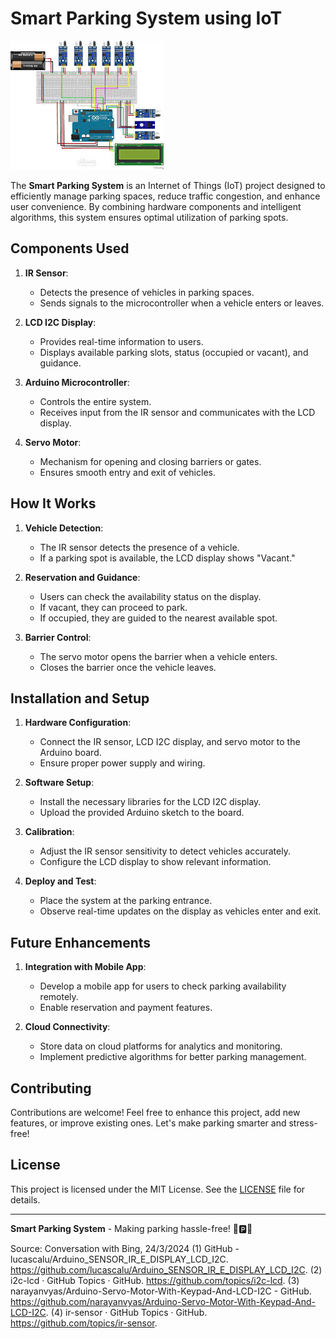 # Smart Parking System using IoT

![Smart Parking System](https://github.com/Prashant9876/Smart-Parking-System/blob/main/images.jpg?raw=true)

The **Smart Parking System** is an Internet of Things (IoT) project designed to efficiently manage parking spaces, reduce traffic congestion, and enhance user convenience. By combining hardware components and intelligent algorithms, this system ensures optimal utilization of parking spots.

## Components Used

1. **IR Sensor**:
   - Detects the presence of vehicles in parking spaces.
   - Sends signals to the microcontroller when a vehicle enters or leaves.

2. **LCD I2C Display**:
   - Provides real-time information to users.
   - Displays available parking slots, status (occupied or vacant), and guidance.

3. **Arduino Microcontroller**:
   - Controls the entire system.
   - Receives input from the IR sensor and communicates with the LCD display.

4. **Servo Motor**:
   - Mechanism for opening and closing barriers or gates.
   - Ensures smooth entry and exit of vehicles.

## How It Works

1. **Vehicle Detection**:
   - The IR sensor detects the presence of a vehicle.
   - If a parking spot is available, the LCD display shows "Vacant."

2. **Reservation and Guidance**:
   - Users can check the availability status on the display.
   - If vacant, they can proceed to park.
   - If occupied, they are guided to the nearest available spot.

3. **Barrier Control**:
   - The servo motor opens the barrier when a vehicle enters.
   - Closes the barrier once the vehicle leaves.

## Installation and Setup

1. **Hardware Configuration**:
   - Connect the IR sensor, LCD I2C display, and servo motor to the Arduino board.
   - Ensure proper power supply and wiring.

2. **Software Setup**:
   - Install the necessary libraries for the LCD I2C display.
   - Upload the provided Arduino sketch to the board.

3. **Calibration**:
   - Adjust the IR sensor sensitivity to detect vehicles accurately.
   - Configure the LCD display to show relevant information.

4. **Deploy and Test**:
   - Place the system at the parking entrance.
   - Observe real-time updates on the display as vehicles enter and exit.

## Future Enhancements

1. **Integration with Mobile App**:
   - Develop a mobile app for users to check parking availability remotely.
   - Enable reservation and payment features.

2. **Cloud Connectivity**:
   - Store data on cloud platforms for analytics and monitoring.
   - Implement predictive algorithms for better parking management.

## Contributing

Contributions are welcome! Feel free to enhance this project, add new features, or improve existing ones. Let's make parking smarter and stress-free!

## License

This project is licensed under the MIT License. See the [LICENSE](LICENSE) file for details.

---

**Smart Parking System** - Making parking hassle-free! 🚗🅿️🌟

Source: Conversation with Bing, 24/3/2024
(1) GitHub - lucascalu/Arduino_SENSOR_IR_E_DISPLAY_LCD_I2C. https://github.com/lucascalu/Arduino_SENSOR_IR_E_DISPLAY_LCD_I2C.
(2) i2c-lcd · GitHub Topics · GitHub. https://github.com/topics/i2c-lcd.
(3) narayanvyas/Arduino-Servo-Motor-With-Keypad-And-LCD-I2C - GitHub. https://github.com/narayanvyas/Arduino-Servo-Motor-With-Keypad-And-LCD-I2C.
(4) ir-sensor · GitHub Topics · GitHub. https://github.com/topics/ir-sensor.
